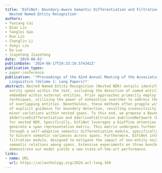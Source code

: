 ```yaml
---
title: 'DiFiNet: Boundary-Aware Semantic Differentiation and Filtration Network for
  Nested Named Entity Recognition'
authors:
- Yuxiang Cai
- Qiao Liu
- Yanglei Gan
- Run Lin
- Changlin Li
- Xueyi Liu
- Da Luo
- JiayeYang JiayeYang
date: '2024-08-01'
publishDate: '2024-08-17T19:33:19.574342Z'
publication_types:
- paper-conference
publication: '*Proceedings of the 62nd Annual Meeting of the Association for Computational
  Linguistics (Volume 1: Long Papers)*'
abstract: Nested Named Entity Recognition (Nested NER) entails identifying and classifying
  entity spans within the text, including the detection of named entities that are
  embedded within external entities. Prior approaches primarily employ span-based
  techniques, utilizing the power of exhaustive searches to address the challenge
  of overlapping entities. Nonetheless, these methods often grapple with the absence
  of explicit guidance for boundary detection, resulting insensitivity in discerning
  minor variations within nested spans. To this end, we propose a Boundary-aware Semantic
  $n̆derlineDi$fferentiation and $d̆erlineFi$ltration $uĕrlineNet$work (DiFiNet) tailored
  for nested NER. Specifically, DiFiNet leverages a biaffine attention mechanism to
  generate a span representation matrix. This matrix undergoes further refinement
  through a self-adaptive semantic differentiation module, specifically engineered
  to discern semantic variances across spans. Furthermore, DiFiNet integrates a boundary
  filtration module, designed to mitigate the impact of non-entity noise by leveraging
  semantic relations among spans. Extensive experiments on three benchmark datasets
  demonstrate our model yields a new state-of-the-art performance.
links:
- name: URL
  url: https://aclanthology.org/2024.acl-long.349
---
```


